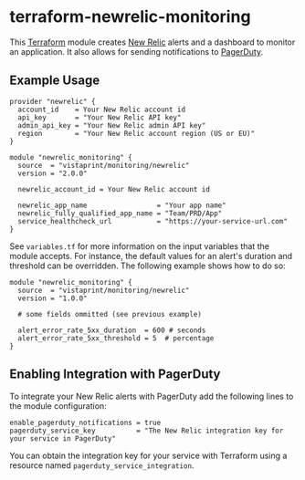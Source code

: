 # terraform-newrelic-monitoring

This [Terraform](https://www.terraform.io) module creates [New Relic](https://newrelic.com) alerts and a dashboard to monitor an application. It also allows for sending notifications to [PagerDuty](https://www.pagerduty.com/).

## Example Usage

```hcl
provider "newrelic" {
  account_id    = Your New Relic account id
  api_key       = "Your New Relic API key"
  admin_api_key = "Your New Relic admin API key"
  region        = "Your New Relic account region (US or EU)"
}

module "newrelic_monitoring" {
  source  = "vistaprint/monitoring/newrelic"
  version = "2.0.0"

  newrelic_account_id = Your New Relic account id

  newrelic_app_name                 = "Your app name"
  newrelic_fully_qualified_app_name = "Team/PRD/App"
  service_healthcheck_url           = "https://your-service-url.com"
}
```

See `variables.tf` for more information on the input variables that the module accepts. For instance, the default values for an alert's duration and threshold can be overridden. The following example shows how to do so:

```hcl
module "newrelic_monitoring" {
  source  = "vistaprint/monitoring/newrelic"
  version = "1.0.0"

  # some fields ommitted (see previous example)

  alert_error_rate_5xx_duration  = 600 # seconds
  alert_error_rate_5xx_threshold = 5  # percentage
}
```

## Enabling Integration with PagerDuty

To integrate your New Relic alerts with PagerDuty add the following lines to the module configuration:

```hcl
enable_pagerduty_notifications = true
pagerduty_service_key          = "The New Relic integration key for your service in PagerDuty"
```

You can obtain the integration key for your service with Terraform using a resource named `pagerduty_service_integration`.

